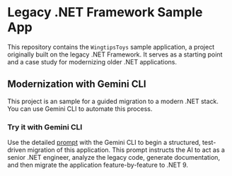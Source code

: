 # Legacy .NET Framework Sample App

This repository contains the `WingtipsToys` sample application, a project originally built on the legacy .NET Framework. It serves as a starting point and a case study for modernizing older .NET applications.

## Modernization with Gemini CLI

This project is an sample for a guided migration to a modern .NET stack. You can use Gemini CLI to automate this process.

### Try it with Gemini CLI

Use the detailed [prompt](GEMINI.md) with the Gemini CLI to begin a structured, test-driven migration of this application. This prompt instructs the AI to act as a senior .NET engineer, analyze the legacy code, generate documentation, and then migrate the application feature-by-feature to .NET 9.

